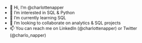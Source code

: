 - 👋 Hi, I’m @charlottenapper
- 👀 I’m interested in SQL & Python
- 🌱 I’m currently learning SQL
- 💞️ I’m looking to collaborate on analytics & SQL projects
- 📫 You can reach me on LinkedIn (@charlottenapper) or Twitter (@charlo_napper)

<!---
charlottenapper/charlottenapper is a ✨ special ✨ repository because its `README.md` (this file) appears on your GitHub profile.
You can click the Preview link to take a look at your changes.
--->
